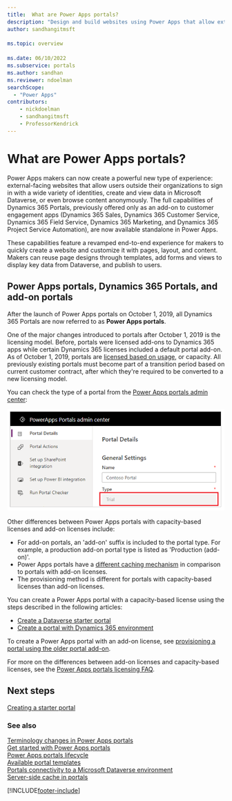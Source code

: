 ```yaml
---
title:  What are Power Apps portals?
description: "Design and build websites using Power Apps that allow external users to interact with the data stored in the Microsoft Dataverse."
author: sandhangitmsft

ms.topic: overview

ms.date: 06/10/2022
ms.subservice: portals
ms.author: sandhan
ms.reviewer: ndoelman
searchScope:
  - "Power Apps"
contributors:
    - nickdoelman
    - sandhangitmsft
    - ProfessorKendrick
---
```


# What are Power Apps portals?

Power Apps makers can now create a powerful new type of experience: external-facing websites that allow users outside their organizations to sign in with a wide variety of identities, create and view data in Microsoft Dataverse, or even browse content anonymously. The full capabilities of Dynamics 365 Portals, previously offered only as an add-on to customer engagement apps (Dynamics 365 Sales, Dynamics 365 Customer Service, Dynamics 365 Field Service, Dynamics 365 Marketing, and Dynamics 365 Project Service Automation), are now available standalone in Power Apps.  

These capabilities feature a revamped end-to-end experience for makers to quickly create a website and customize it with pages, layout, and content. Makers can reuse page designs through templates, add forms and views to display key data from Dataverse, and publish to users.

## Power Apps portals, Dynamics 365 Portals, and add-on portals

After the launch of Power Apps portals on October 1, 2019, all Dynamics 365 Portals are now referred to as **Power Apps portals**.

One of the major changes introduced to portals after October 1, 2019 is the licensing model. Before, portals were licensed add-ons to Dynamics 365 apps while certain Dynamics 365 licenses included a default portal add-on. As of October 1, 2019, portals are [licensed based on usage](/power-platform/admin/powerapps-flow-licensing-faq#can-you-share-more-details-regarding-the-new-power-apps-portals-licensing), or capacity. All previously existing portals must become part of a transition period based on current customer contract, after which they're required to be converted to a new licensing model.

You can check the type of a portal from the [Power Apps portals admin center](./admin/admin-overview.md):

![Power Apps portals type.](./media/power-apps-portals-type.png)

Other differences between Power Apps portals with capacity-based licenses and add-on licenses include:

- For add-on portals, an 'add-on' suffix is included to the portal type. For example, a production add-on portal type is listed as 'Production (add-on)'.
- Power Apps portals have a [different caching mechanism](admin/clear-server-side-cache.md) in comparison to portals with add-on licenses.
- The provisioning method is different for portals with capacity-based licenses than add-on licenses.

You can create a Power Apps portal with a capacity-based license using the steps described in the following articles:

- [Create a Dataverse starter portal](create-portal.md)
- [Create a portal with Dynamics 365 environment](create-dynamics-portal.md)

To create a Power Apps portal with an add-on license, see [provisioning a portal using the older portal add-on](provision-portal-add-on.md).

For more on the differences between add-on licenses and capacity-based licenses, see the [Power Apps portals licensing FAQ](/power-platform/admin/powerapps-flow-licensing-faq#what-is-the-difference-between-power-apps-portals-and-dynamics-365-portals-in-terms-of-licensing).

## Next steps

[Creating a starter portal](create-portal.md)

### See also

[Terminology changes in Power Apps portals](terminology-changes.md) <br>
[Get started with Power Apps portals](/learn/paths/get-started-power-apps-portals/) <br>
[Power Apps portals lifecycle](admin/portal-lifecycle.md) <br>
[Available portal templates](portal-templates.md) <br>
[Portals connectivity to a Microsoft Dataverse environment](admin/connectivity.md) <br>
[Server-side cache in portals](admin/clear-server-side-cache.md)

[!INCLUDE[footer-include](../../includes/footer-banner.md)]
